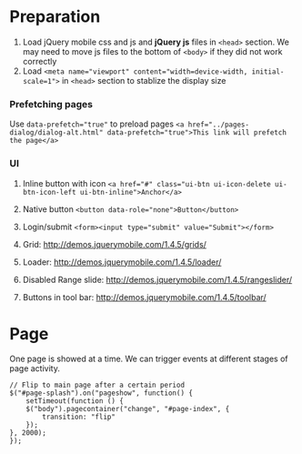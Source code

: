 # Preparation
1. Load jQuery mobile css and js and **jQuery js** files in `<head>` section. We may need to move js files to the bottom of `<body>` if they did not work correctly
2. Load `<meta name="viewport" content="width=device-width, initial-scale=1">` in `<head>` section to stablize the display size


### Prefetching pages
Use `data-prefetch="true"` to preload pages
`<a href="../pages-dialog/dialog-alt.html" data-prefetch="true">This link will prefetch the page</a>`

### UI
1. Inline button with icon `<a href="#" class="ui-btn ui-icon-delete ui-btn-icon-left ui-btn-inline">Anchor</a>`
2. Native button `<button data-role="none">Button</button>`

3. Login/submit `<form><input type="submit" value="Submit"></form>`
4. Grid: http://demos.jquerymobile.com/1.4.5/grids/
5. Loader: http://demos.jquerymobile.com/1.4.5/loader/
6. Disabled Range slide: http://demos.jquerymobile.com/1.4.5/rangeslider/
7. Buttons in tool bar: http://demos.jquerymobile.com/1.4.5/toolbar/

# Page
One page is showed at a time. We can trigger events at different stages of page activity. 

```
// Flip to main page after a certain period
$("#page-splash").on("pageshow", function() {
    setTimeout(function () {
    $("body").pagecontainer("change", "#page-index", {
        transition: "flip"
    });
}, 2000);
});
```

